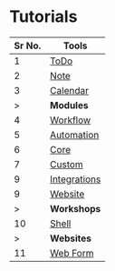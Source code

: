 # Tutorials

| Sr No. | **Tools**    |                         
|------|------------------------------|
| 1    | [ToDo](./tutorials/todo.md)   |
| 2    | [Note](./tutorials/notes.md)    |   
| 3    | [Calendar](./tutorials/calender.md) |
| >    | **Modules**  |               
| 4    | [Workflow](./tutorials/workflow.md)|
| 5    | [Automation](./tutorials/automation.md)|
| 6   | [Core](./tutorials/core.md)|
| 7   | [Custom](./tutorials/custom.md)|
| 9   | [Integrations](./tutorials/integrations.md) |
| 9   | [Website](./tutorials/website.md)|
| >    |  **Workshops**|
| 10   | [Shell](./tutorials/shell.md) |
| >    | **Websites**|
| 11   | [Web Form](./tutorials/webform.md) |

